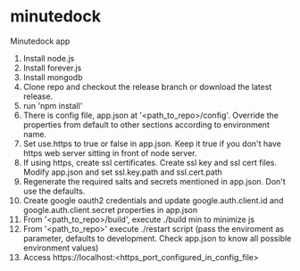minutedock
==========

Minutedock app

1. Install node.js
2. Install forever.js
3. Install mongodb
4. Clone repo and checkout the release branch or download the latest release.
5. run 'npm install'
6. There is config file, app.json at '\<path_to_repo\>/config'. Override the properties from default to other sections according to environment name.
7. Set use.https to true or false in app.json. Keep it true if you don't have https web server sitting in front of node server.
8. If using https, create ssl certificates. Create ssl key and ssl cert files. Modify app.json and set ssl.key.path and ssl.cert.path
9. Regenerate the required salts and secrets mentioned in app.json. Don't use the defaults.
10. Create google oauth2 credentials and update google.auth.client.id and google.auth.client.secret properties in app.json
11. From '\<path_to_repo\>/build', execute ./build min to minimize js
12. From '\<path_to_repo\>' execute ./restart script (pass the enviroment as parameter, defaults to development. Check app.json to know all possible environment values)
13. Access https://localhost:\<https_port_configured_in_config_file\>
